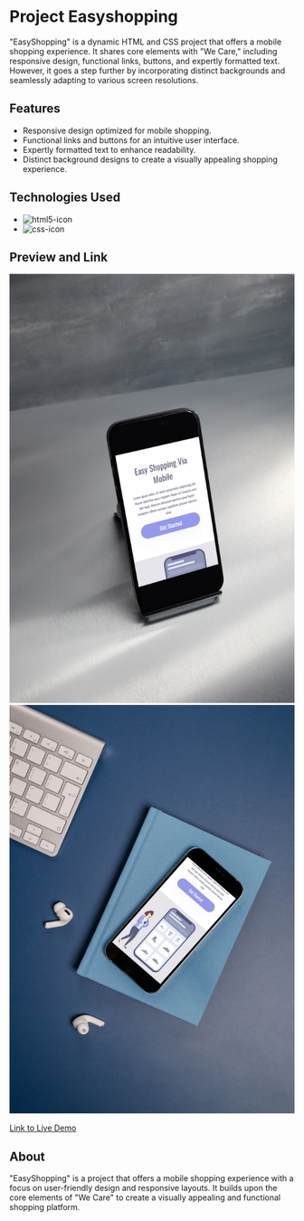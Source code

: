 <h1>Project Easyshopping</h1>

"EasyShopping" is a dynamic HTML and CSS project that offers a mobile shopping experience. It shares core elements with "We Care," including responsive design, functional links, buttons, and expertly formatted text. However, it goes a step further by incorporating distinct backgrounds and seamlessly adapting to various screen resolutions.

## Features

- Responsive design optimized for mobile shopping.
- Functional links and buttons for an intuitive user interface.
- Expertly formatted text to enhance readability.
- Distinct background designs to create a visually appealing shopping experience.

## Technologies Used

- <img src="https://img.shields.io/badge/HTML-239120?style=for-the-badge&logo=html5&logoColor=white" alt="html5-icon">
- <img src="https://img.shields.io/badge/CSS-239120?&style=for-the-badge&logo=css3&logoColor=white" alt="css-icon">

## Preview and Link

<img src="./img/easyshopping-smartphone1.jpg" alt="smartphone-mocap1">
<img src="./img/easyshopping-smartphone2.jpg" alt="smartphone-mocap2">

[Link to Live Demo](https://jhschier.github.io/Project-Shopping-Mobile/)

## About

"EasyShopping" is a project that offers a mobile shopping experience with a focus on user-friendly design and responsive layouts. It builds upon the core elements of "We Care" to create a visually appealing and functional shopping platform.
